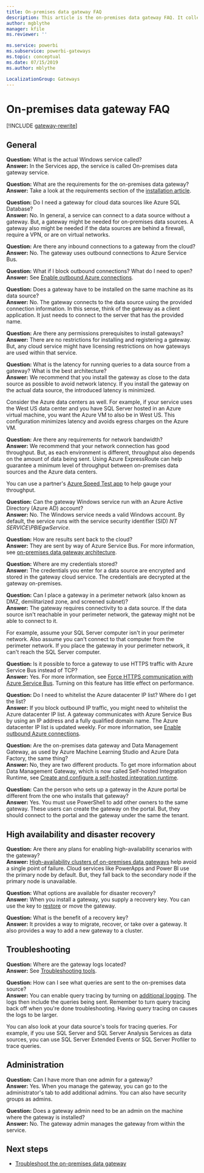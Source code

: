 ```yaml
---
title: On-premises data gateway FAQ
description: This article is the on-premises data gateway FAQ. It collects frequently asked questions about the gateway into one spot.
author: mgblythe
manager: kfile
ms.reviewer: ''

ms.service: powerbi
ms.subservice: powerbi-gateways
ms.topic: conceptual
ms.date: 07/15/2019
ms.author: mblythe

LocalizationGroup: Gateways
---
```


# On-premises data gateway FAQ

[!INCLUDE [gateway-rewrite](../includes/gateway-rewrite.md)]

## General

**Question:** What is the actual Windows service called?  
**Answer:** In the Services app, the service is called On-premises data gateway service.

**Question:** What are the requirements for the on-premises data gateway?  
**Answer:** Take a look at the requirements section of the [installation article](service-gateway-install.md#requirements).

**Question:** Do I need a gateway for cloud data sources like Azure SQL Database?  
**Answer:** No. In general, a service can connect to a data source without a gateway. But, a gateway might be needed for on-premises data sources. A gateway also might be needed if the data sources are behind a firewall, require a VPN, or are on virtual networks.

**Question:** Are there any inbound connections to a gateway from the cloud?  
**Answer:** No. The gateway uses outbound connections to Azure Service Bus.

**Question:** What if I block outbound connections? What do I need to open?  
**Answer:** See [Enable outbound Azure connections](service-gateway-communication.md#enable-outbound-azure-connections).

**Question:** Does a gateway have to be installed on the same machine as its data source?  
**Answer:** No. The gateway connects to the data source using the provided connection information. In this sense, think of the gateway as a client application. It just needs to connect to the server that has the provided name.

**Question:** Are there any permissions prerequisites to install gateways?  
**Answer:** There are no restrictions for installing and registering a gateway. But, any cloud service might have licensing restrictions on how gateways are used within that service.

**Question:** What is the latency for running queries to a data source from a gateway? What is the best architecture?  
**Answer:** We recommend that you install the gateway as close to the data source as possible to avoid network latency. If you install the gateway on the actual data source, the introduced latency is minimized.

Consider the Azure data centers as well. For example, if your service uses the West US data center and you have SQL Server hosted in an Azure virtual machine, you want the Azure VM to also be in West US. This configuration minimizes latency and avoids egress charges on the Azure VM.

**Question:** Are there any requirements for network bandwidth?  
**Answer:** We recommend that your network connection has good throughput. But, as each environment is different, throughput also depends on the amount of data being sent. Using Azure ExpressRoute can help guarantee a minimum level of throughput between on-premises data sources and the Azure data centers.

You can use a partner's [Azure Speed Test app](https://azurespeedtest.azurewebsites.net/) to help gauge your throughput.

**Question:** Can the gateway Windows service run with an Azure Active Directory (Azure AD) account?  
**Answer:** No. The Windows service needs a valid Windows account. By default, the service runs with the service security identifier (SID) *NT SERVICE\PBIEgwService*.

**Question:** How are results sent back to the cloud?  
**Answer:** They are sent by way of Azure Service Bus. For more information, see [on-premises data gateway architecture](service-gateway-onprem-indepth.md).

**Question:** Where are my credentials stored?  
**Answer:** The credentials you enter for a data source are encrypted and stored in the gateway cloud service. The credentials are decrypted at the gateway on-premises.

**Question:** Can I place a gateway in a perimeter network (also known as DMZ, demilitarized zone, and screened subnet)?  
**Answer:** The gateway requires connectivity to a data source. If the data source isn't reachable in your perimeter network, the gateway might not be able to connect to it.

For example, assume your SQL Server computer isn't in your perimeter network. Also assume you can't connect to that computer from the perimeter network. If you place the gateway in your perimeter network, it can't reach the SQL Server computer.

**Question:** Is it possible to force a gateway to use HTTPS traffic with Azure Service Bus instead of TCP?  
**Answer:** Yes. For more information, see [Force HTTPS communication with Azure Service Bus](service-gateway-communication.md#force-https-communication-with-azure-service-bus). Turning on this feature has little effect on performance.

**Question:** Do I need to whitelist the Azure datacenter IP list? Where do I get the list?  
**Answer:** If you block outbound IP traffic, you might need to whitelist the Azure datacenter IP list. A gateway communicates with Azure Service Bus by using an IP address and a fully qualified domain name. The Azure datacenter IP list is updated weekly. For more information, see [Enable outbound Azure connections](service-gateway-communication.md#enable-outbound-azure-connections).

**Question:** Are the on-premises data gateway and Data Management Gateway, as used by Azure Machine Learning Studio and Azure Data Factory, the same thing?  
**Answer:** No, they are two different products. To get more information about Data Management Gateway, which is now called Self-hosted Integration Runtime, see [Create and configure a self-hosted integration runtime](/azure/data-factory/create-self-hosted-integration-runtime).

**Question:** Can the person who sets up a gateway in the Azure portal be different from the one who installs that gateway?  
**Answer:** Yes. You must use PowerShell to add other owners to the same gateway. These users can create the gateway on the portal. But, they should connect to the portal and the gateway under the same the tenant.

## High availability and disaster recovery

**Question:** Are there any plans for enabling high-availability scenarios with the gateway?  
**Answer:** [High-availability clusters of on-premises data gateways](service-gateway-high-availability-clusters.md) help avoid a single point of failure. Cloud services like PowerApps and Power BI use the primary node by default. But, they fall back to the secondary node if the primary node is unavailable.

**Question:** What options are available for disaster recovery?  
**Answer:** When you install a gateway, you supply a recovery key. You can use the key to [restore](service-gateway-migrate.md) or move the gateway.

**Question:** What is the benefit of a recovery key?  
**Answer:** It provides a way to migrate, recover, or take over a gateway. It also provides a way to add a new gateway to a cluster.

## Troubleshooting

**Question:** Where are the gateway logs located?  
**Answer:** See [Troubleshooting tools](service-gateway-tshoot.md#troubleshooting-tools).

**Question:** How can I see what queries are sent to the on-premises data source?  
**Answer:** You can enable query tracing by turning on [additional logging](service-gateway-performance.md#slow-performing-queries). The logs then include the queries being sent. Remember to turn query tracing back off when you're done troubleshooting. Having query tracing on causes the logs to be larger.

You can also look at your data source's tools for tracing queries. For example, if you use SQL Server and SQL Server Analysis Services as data sources, you can use SQL Server Extended Events or SQL Server Profiler to trace queries.

## Administration

**Question:** Can I have more than one admin for a gateway?  
**Answer:** Yes. When you manage the gateway, you can go to the administrator's tab to add additional admins. You can also have security groups as admins.

**Question:** Does a gateway admin need to be an admin on the machine where the gateway is installed?  
**Answer:** No. The gateway admin manages the gateway from within the service.

## Next steps

* [Troubleshoot the on-premises data gateway](service-gateway-tshoot.md)
